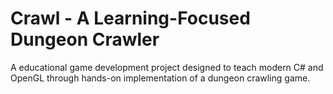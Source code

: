# Crawl - A Learning-Focused Dungeon Crawler

A educational game development project designed to teach modern C# and OpenGL through hands-on implementation of a dungeon crawling game.

